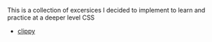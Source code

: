 This is a collection of excersices I decided to implement to learn and
practice at a deeper level CSS

- [clippy](http://codepen.io/CtrlVP/pen/GNgjVG)
